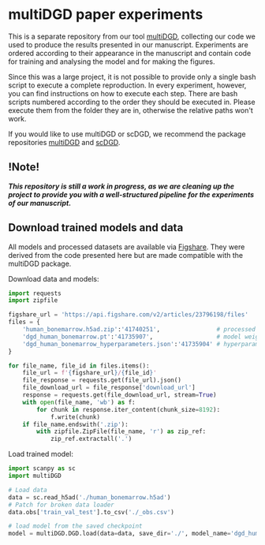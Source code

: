 # multiDGD paper experiments

This is a separate repository from our tool [multiDGD](https://github.com/Center-for-Health-Data-Science/multiDGD), collecting our code we used to produce the results presented in our manuscript. Experiments are ordered according to their appearance in the manuscript and contain code for training and analysing the model and for making the figures.

Since this was a large project, it is not possible to provide only a single bash script to execute a complete reproduction. In every experiment, however, you can find instructions on how to execute each step. There are bash scripts numbered according to the order they should be executed in. Please execute them from the folder they are in, otherwise the relative paths won't work.

If you would like to use multiDGD or scDGD, we recommend the package repositories [multiDGD](https://github.com/Center-for-Health-Data-Science/multiDGD) and [scDGD](https://github.com/Center-for-Health-Data-Science/scDGD).

## !Note!

***This repository is still a work in progress, as we are cleaning up the project to provide you with a well-structured pipeline for the experiments of our manuscript.***

## Download trained models and data 

All models and processed datasets are available via [Figshare](https://figshare.com/articles/dataset/multiDGD_-_processed_data_and_models/23796198). They were derived from the code presented here but are made compatible with the multiDGD package.

Download data and models:
```python
import requests
import zipfile

figshare_url = 'https://api.figshare.com/v2/articles/23796198/files'
files = {
    'human_bonemarrow.h5ad.zip':'41740251',                # processed data 
    'dgd_human_bonemarrow.pt':'41735907',                  # model weights
    'dgd_human_bonemarrow_hyperparameters.json':'41735904' # hyperparameters
}

for file_name, file_id in files.items():
    file_url = f'{figshare_url}/{file_id}'
    file_response = requests.get(file_url).json()
    file_download_url = file_response['download_url']
    response = requests.get(file_download_url, stream=True)
    with open(file_name, 'wb') as f:
        for chunk in response.iter_content(chunk_size=8192):
            f.write(chunk)
    if file_name.endswith('.zip'):     
        with zipfile.ZipFile(file_name, 'r') as zip_ref:
            zip_ref.extractall('.')            
```

Load trained model:
```python
import scanpy as sc
import multiDGD

# Load data
data = sc.read_h5ad('./human_bonemarrow.h5ad')
# Patch for broken data loader
data.obs['train_val_test'].to_csv('./_obs.csv')

# load model from the saved checkpoint
model = multiDGD.DGD.load(data=data, save_dir='./', model_name='dgd_human_bonemarrow')
```
